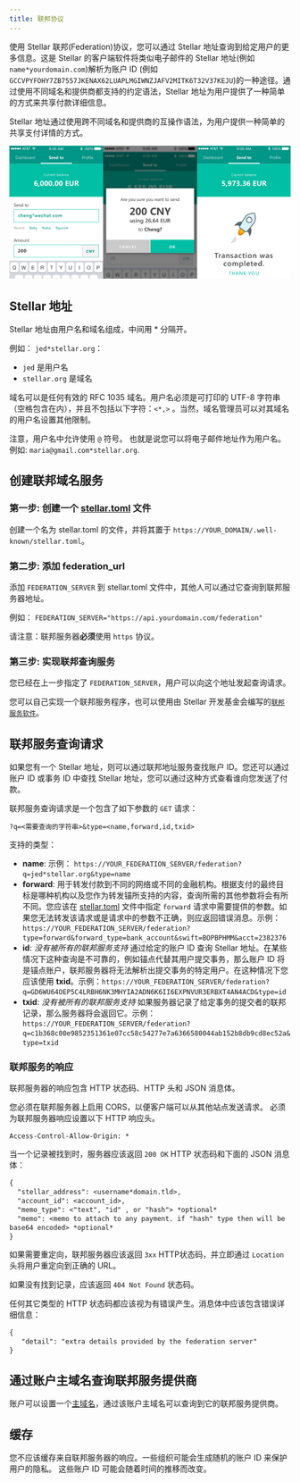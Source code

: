 ```yaml
---
title: 联邦协议
---
```


使用 Stellar 联邦(Federation)协议，您可以通过 Stellar 地址查询到给定用户的更多信息。这是 Stellar 的客户端软件将类似电子邮件的 Stellar 地址(例如 `name*yourdomain.com`)解析为账户 ID (例如 `GCCVPYFOHY7ZB7557JKENAX62LUAPLMGIWNZJAFV2MITK6T32V37KEJU`)的一种途径。通过使用不同域名和提供商都支持的约定语法，Stellar 地址为用户提供了一种简单的方式来共享付款详细信息。

Stellar 地址通过使用跨不同域名和提供商的互操作语法，为用户提供一种简单的共享支付详情的方式。

![使用联邦地址付款的模拟图](assets/mockup.png)

## Stellar 地址

Stellar 地址由用户名和域名组成，中间用 * 分隔开。

例如： `jed*stellar.org`：
* `jed` 是用户名
* `stellar.org` 是域名

域名可以是任何有效的 RFC 1035 域名。用户名必须是可打印的 UTF-8 字符串（空格包含在内），并且不包括以下字符：`<*,>` 。当然，域名管理员可以对其域名的用户名设置其他限制。

注意，用户名中允许使用 `@` 符号。 也就是说您可以将电子邮件地址作为用户名。例如: `maria@gmail.com*stellar.org`.

## 创建联邦域名服务

### 第一步: 创建一个 [stellar.toml](./stellar-toml.md) 文件

创建一个名为 stellar.toml 的文件，并将其置于 `https://YOUR_DOMAIN/.well-known/stellar.toml`。

### 第二步: 添加 federation_url

添加 `FEDERATION_SERVER` 到 stellar.toml 文件中，其他人可以通过它查询到联邦服务器地址。

例如： `FEDERATION_SERVER="https://api.yourdomain.com/federation"`

请注意：联邦服务器**必须**使用 `https` 协议。

### 第三步: 实现联邦查询服务

您已经在上一步指定了 `FEDERATION_SERVER`，用户可以向这个地址发起查询请求。

您可以自己实现一个联邦服务程序，也可以使用由 Stellar 开发基金会编写的[`联邦服务软件`](https://github.com/stellar/go/tree/master/services/federation)。

## 联邦服务查询请求
如果您有一个 Stellar 地址，则可以通过联邦地址服务查找账户 ID。您还可以通过账户 ID 或事务 ID 中查找 Stellar 地址，您可以通过这种方式查看谁向您发送了付款。

联邦服务查询请求是一个包含了如下参数的 `GET` 请求：

`?q=<需要查询的字符串>&type=<name,forward,id,txid>`

支持的类型：
 - **name**: 示例： `https://YOUR_FEDERATION_SERVER/federation?q=jed*stellar.org&type=name`
 - **forward**: 用于转发付款到不同的网络或不同的金融机构。根据支付的最终目标是哪种机构以及您作为转发锚所支持的内容，查询所需的其他参数将会有所不同。您应该在 [stellar.toml](./stellar-toml.md) 文件中指定 `forward` 请求中需要提供的参数。如果您无法转发该请求或是请求中的参数不正确，则应返回错误消息。示例：`https://YOUR_FEDERATION_SERVER/federation?type=forward&forward_type=bank_account&swift=BOPBPHMM&acct=2382376`
 - **id**: *没有被所有的联邦服务支持* 通过给定的账户 ID 查询 Stellar 地址。在某些情况下这种查询是不可靠的，例如锚点代替其用户提交事务，那么账户 ID 将是锚点账户，联邦服务器将无法解析出提交事务的特定用户。在这种情况下您应该使用 **txid**。示例：`https://YOUR_FEDERATION_SERVER/federation?q=GD6WU64OEP5C4LRBH6NK3MHYIA2ADN6K6II6EXPNVUR3ERBXT4AN4ACD&type=id`
 - **txid**: *没有被所有的联邦服务支持* 如果服务器记录了给定事务的提交者的联邦记录，那么服务器将会返回它。示例：`https://YOUR_FEDERATION_SERVER/federation?q=c1b368c00e9852351361e07cc58c54277e7a6366580044ab152b8db9cd8ec52a&type=txid`

### 联邦服务的响应
联邦服务器的响应包含 HTTP 状态码、HTTP 头和 JSON 消息体。

您必须在联邦服务器上启用 CORS，以便客户端可以从其他站点发送请求。 必须为联邦服务器响应设置以下 HTTP 响应头。

```
Access-Control-Allow-Origin: *
```

当一个记录被找到时，服务器应该返回 `200 OK` HTTP 状态码和下面的 JSON 消息体：

```
{
  "stellar_address": <username*domain.tld>,
  "account_id": <account_id>,
  "memo_type": <"text", "id" , or "hash"> *optional*
  "memo": <memo to attach to any payment. if "hash" type then will be base64 encoded> *optional*
}
```

如果需要重定向，联邦服务器应该返回 `3xx` HTTP状态码，并立即通过 `Location` 头将用户重定向到正确的 URL。

如果没有找到记录，应该返回 `404 Not Found` 状态码。

任何其它类型的 HTTP 状态码都应该视为有错误产生。消息体中应该包含错误详细信息：

```
{
   "detail": "extra details provided by the federation server"
}
```

## 通过账户主域名查询联邦服务提供商
账户可以设置一个[主域名](./accounts.md#home-domain)，通过该账户主域名可以查询到它的联邦服务提供商。

## 缓存
您不应该缓存来自联邦服务器的响应。一些组织可能会生成随机的账户 ID 来保护用户的隐私。 这些账户 ID 可能会随着时间的推移而改变。
